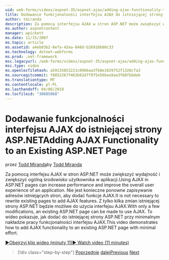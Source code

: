 ```yaml
---
uid: web-forms/videos/aspnet-35/aspnet-ajax/adding-ajax-functionality-to-an-existing-aspnet-page
title: Dodawanie funkcjonalności interfejsu AJAX do istniejącej strony ASP.NET | Dokumentacja firmy Microsoft
author: tmiranda
description: Za pomocą interfejsu AJAX w stron ASP.NET może zwiększyć wydajność i zwiększyć ogólną środowisko użytkownika w aplikacji. Nie jest konieczne ponowne zapisywanie adresów istniejących stron...
ms.author: aspnetcontent
manager: wpickett
ms.date: 11/15/2007
ms.topic: article
ms.assetid: a4eb03b2-8efa-42ea-848d-b26918b80c33
ms.technology: dotnet-webforms
ms.prod: .net-framework
msc.legacyurl: /web-forms/videos/aspnet-35/aspnet-ajax/adding-ajax-functionality-to-an-existing-aspnet-page
msc.type: video
ms.openlocfilehash: a59135853221c0966aa3fb8e1829752f1328cfa3
ms.sourcegitcommit: f8852267f463b62d7f975e56bea9aa3f68fbbdeb
ms.translationtype: MT
ms.contentlocale: pl-PL
ms.lasthandoff: 04/06/2018
ms.locfileid: "30885868"
---
```

<a name="adding-ajax-functionality-to-an-existing-aspnet-page"></a><span data-ttu-id="f177a-104">Dodawanie funkcjonalności interfejsu AJAX do istniejącej strony ASP.NET</span><span class="sxs-lookup"><span data-stu-id="f177a-104">Adding AJAX Functionality to an Existing ASP.NET Page</span></span>
====================
<span data-ttu-id="f177a-105">przez [Todd Miranda](https://github.com/tmiranda)</span><span class="sxs-lookup"><span data-stu-id="f177a-105">by [Todd Miranda](https://github.com/tmiranda)</span></span>

<span data-ttu-id="f177a-106">Za pomocą interfejsu AJAX w stron ASP.NET może zwiększyć wydajność i zwiększyć ogólną środowisko użytkownika w aplikacji.</span><span class="sxs-lookup"><span data-stu-id="f177a-106">Using AJAX in ASP.NET pages can increase performance and improve the overall user experience of an application.</span></span> <span data-ttu-id="f177a-107">Nie jest konieczne ponowne zapisywanie adresów istniejących stron, aby dodać funkcje AJAX.</span><span class="sxs-lookup"><span data-stu-id="f177a-107">It is not necessary to rewrite existing pages to add AJAX features.</span></span> <span data-ttu-id="f177a-108">Z tylko kilka zmian istniejącej strony ASP.NET będzie możliwe do użycia interfejsu AJAX.</span><span class="sxs-lookup"><span data-stu-id="f177a-108">With only a few modifications, an existing ASP.NET page can be made to use AJAX.</span></span> <span data-ttu-id="f177a-109">To wideo pokazuje, jak dodać do istniejącej strony ASP.NET przy minimalnym nakładzie pracy funkcjonalności interfejsu AJAX.</span><span class="sxs-lookup"><span data-stu-id="f177a-109">This video demonstrates how to add AJAX functionality to an existing ASP.NET page with minimal effort.</span></span>

[<span data-ttu-id="f177a-110">&#9654;Obejrzyj klip wideo (minuty 11)</span><span class="sxs-lookup"><span data-stu-id="f177a-110">&#9654; Watch video (11 minutes)</span></span>](https://channel9.msdn.com/Blogs/ASP-NET-Site-Videos/adding-ajax-functionality-to-an-existing-aspnet-page)

> [!div class="step-by-step"]
> <span data-ttu-id="f177a-111">[Poprzednie](aspnet-ajax-support-in-visual-studio-2008.md)
> [dalej](creating-and-using-an-ajax-enabled-web-service-in-a-web-site.md)</span><span class="sxs-lookup"><span data-stu-id="f177a-111">[Previous](aspnet-ajax-support-in-visual-studio-2008.md)
[Next](creating-and-using-an-ajax-enabled-web-service-in-a-web-site.md)</span></span>
